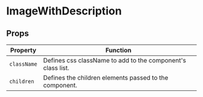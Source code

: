 # ImageWithDescription


## Props

Property | Function
--- | ---
`className` | Defines css className to add to the component's class list.
`children` | Defines the children elements passed to the component.
